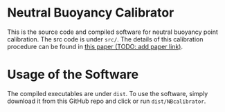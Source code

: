 # Neutral Buoyancy Calibrator
This is the source code and compiled software for neutral buoyancy point calibration. The src code is under `src/`. The details of this calibration procedure can be found in [this paper (TODO: add paper link)]().

# Usage of the Software
The compiled executables are under `dist`. To use the software, simply download it from this GitHub repo and click or run `dist/NBcalibrator`.
